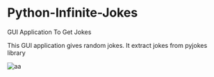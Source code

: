 # Python-Infinite-Jokes
GUI Application To Get Jokes

This GUI application gives random jokes.
It extract jokes from pyjokes library

![aa](https://user-images.githubusercontent.com/88443812/136047898-263358e8-05f8-426b-9244-efbd7a09713f.jpg)

